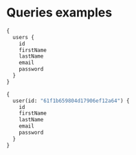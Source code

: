 # Queries examples

```graphql
{
  users {
    id
    firstName
    lastName
    email
    password
  }
}

{
  user(id: "61f1b659804d17906ef12a64") {
    id
    firstName
    lastName
    email
    password
  }
}
```
